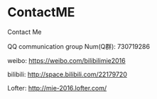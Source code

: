 # ContactME
Contact Me

QQ communication group Num(Q群): 730719286

weibo: https://weibo.com/bilibilimie2016

bilibili: http://space.bilibili.com/22179720

Lofter: http://mie-2016.lofter.com/
